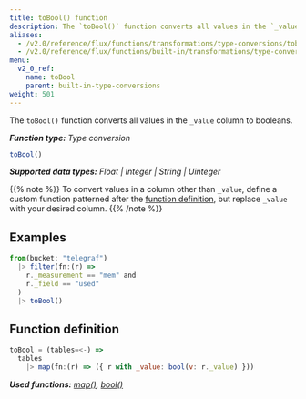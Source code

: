 ```yaml
---
title: toBool() function
description: The `toBool()` function converts all values in the `_value` column to booleans.
aliases:
  - /v2.0/reference/flux/functions/transformations/type-conversions/tobool
  - /v2.0/reference/flux/functions/built-in/transformations/type-conversions/tobool/
menu:
  v2_0_ref:
    name: toBool
    parent: built-in-type-conversions
weight: 501
---
```


The `toBool()` function converts all values in the `_value` column to booleans.

_**Function type:** Type conversion_  

```js
toBool()
```

_**Supported data types:** Float | Integer | String | Uinteger_

{{% note %}}
To convert values in a column other than `_value`, define a custom function
patterned after the [function definition](#function-definition),
but replace `_value` with your desired column.
{{% /note %}}

## Examples
```js
from(bucket: "telegraf")
  |> filter(fn:(r) =>
    r._measurement == "mem" and
    r._field == "used"
  )
  |> toBool()
```

## Function definition
```js
toBool = (tables=<-) =>
  tables
    |> map(fn:(r) => ({ r with _value: bool(v: r._value) }))
```

_**Used functions:**
[map()](/v2.0/reference/flux/stdlib/built-in/transformations/map),
[bool()](/v2.0/reference/flux/stdlib/built-in/transformations/type-conversions/bool)_

